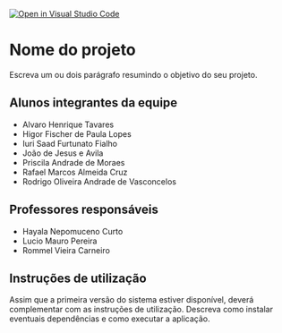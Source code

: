 [![Open in Visual Studio Code](https://classroom.github.com/assets/open-in-vscode-718a45dd9cf7e7f842a935f5ebbe5719a5e09af4491e668f4dbf3b35d5cca122.svg)](https://classroom.github.com/online_ide?assignment_repo_id=11834206&assignment_repo_type=AssignmentRepo)
# Nome do projeto

Escreva um ou dois parágrafo resumindo o objetivo do seu projeto.

## Alunos integrantes da equipe

* Alvaro Henrique Tavares
* Higor Fischer de Paula Lopes
* Iuri Saad Furtunato Fialho
* João de Jesus e Avila
* Priscila Andrade de Moraes
* Rafael Marcos Almeida Cruz
* Rodrigo Oliveira Andrade de Vasconcelos


## Professores responsáveis

* Hayala Nepomuceno Curto
* Lucio Mauro Pereira
* Rommel Vieira Carneiro

## Instruções de utilização

Assim que a primeira versão do sistema estiver disponível, deverá complementar com as instruções de utilização. Descreva como instalar eventuais dependências e como executar a aplicação.
